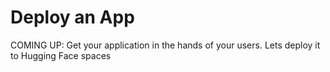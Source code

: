 # Deploy an App

COMING UP: Get your application in the hands of your users. Lets deploy it to Hugging Face spaces